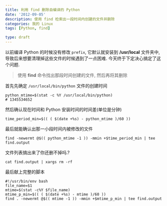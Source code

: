 ```yaml
---
title: 利用 find 删除自编译的 Python
date: '2012-09-05'
description: 使用 find 检索出一段时间内创建的文件并删除
categories: 我的 Linux
tags: [Python, find]

type: draft
---
```

以前编译 Python 的时候没有修改 `prefix`, 它默认就安装到 **/usr/local** 文件夹中, 导致后来想要清理掉这些文件的时候遇到了一点困难. 今天终于下定决心搞定了这个问题.

> 使用 **find** 命令找出那段时间创建的文件, 然后再将其删除

首先先确定 `/usr/local/bin/python` 文件的创建时间

	python_mtime=$(stat -c %Y /usr/local/bin/python)
	# 1345534652

然后确认现在时间和 Python 安装时间的时间差(单位是分钟)

	time_period_min=$(( ( $(date +%s) - python_mtime )/60 ))

最后就能确认出那一小段时间内被修改的文件

	find -newermt @$(( python_mtime -1 )) -mmin +$time_period_min | tee find.output

文件列表搞出来了你还删不掉吗.?

	cat find.output | xargs rm -rf

最后献上完整的脚本

	#!/usr/bin/env bash
	file_name=$1
	mtime=$(stat -c%Y $file_name)
	mtime_p_min=$(( ( $(date +%s) - mtime )/60 ))
	find . -newermt @$(( mtime -1 )) -mmin +$mtime_p_min | tee find.output